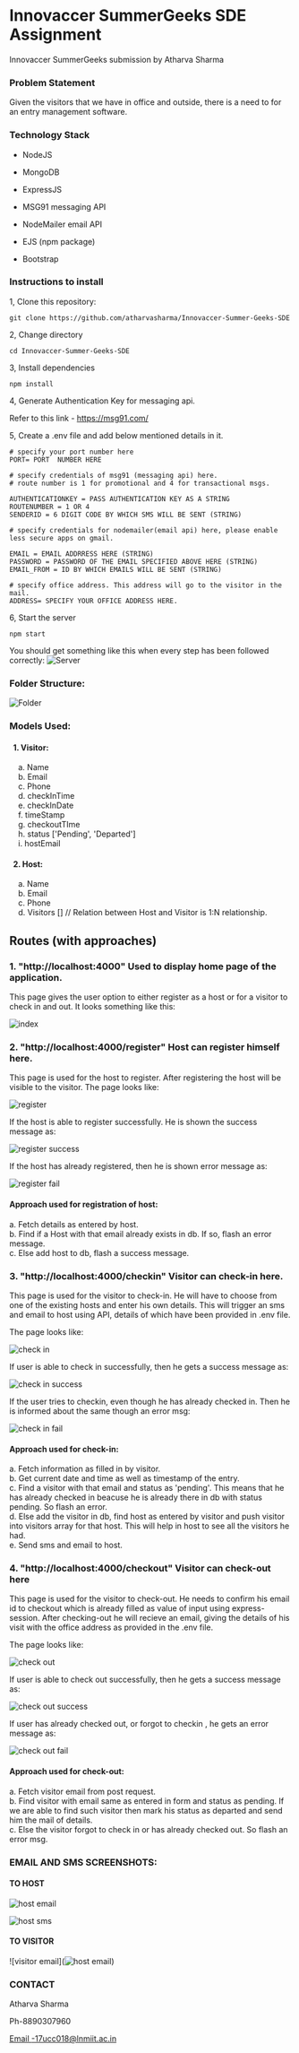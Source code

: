 Innovaccer SummerGeeks SDE Assignment
==============================================

Innovaccer SummerGeeks submission by Atharva Sharma

### Problem Statement
Given the visitors that we have in office and outside, there is a need to for an entry management software.

### Technology Stack

-   NodeJS

-   MongoDB

-   ExpressJS

-   MSG91 messaging API

-   NodeMailer email API

-   EJS (npm package)

-   Bootstrap

### Instructions to install

1, Clone this repository:

```git clone https://github.com/atharvasharma/Innovaccer-Summer-Geeks-SDE```

2, Change directory

```cd Innovaccer-Summer-Geeks-SDE```

3, Install dependencies

```npm install```

4, Generate Authentication Key for messaging api.

Refer to this link - <https://msg91.com/>

5, Create a .env file and add below mentioned details in it.
```
# specify your port number here
PORT= PORT  NUMBER HERE

# specify credentials of msg91 (messaging api) here.
# route number is 1 for promotional and 4 for transactional msgs.

AUTHENTICATIONKEY = PASS AUTHENTICATION KEY AS A STRING
ROUTENUMBER = 1 OR 4
SENDERID = 6 DIGIT CODE BY WHICH SMS WILL BE SENT (STRING)

# specify credentials for nodemailer(email api) here, please enable less secure apps on gmail.

EMAIL = EMAIL ADDRRESS HERE (STRING)
PASSWORD = PASSWORD OF THE EMAIL SPECIFIED ABOVE HERE (STRING)
EMAIL_FROM = ID BY WHICH EMAILS WILL BE SENT (STRING)

# specify office address. This address will go to the visitor in the mail.
ADDRESS= SPECIFY YOUR OFFICE ADDRESS HERE.

```

6, Start the server

```npm start```

You should get something like this when every step has been followed correctly:
![Server](https://github.com/atharvasharma/Innovaccer-images/blob/master/server.JPG)

### Folder Structure:

![Folder](https://github.com/atharvasharma/Innovaccer-images/blob/master/folder.JPG)

### Models Used:
#### &nbsp;&nbsp;1. Visitor:
  &nbsp;&nbsp;&nbsp;&nbsp;a. Name <br>
  &nbsp;&nbsp;&nbsp;&nbsp;b. Email <br>
  &nbsp;&nbsp;&nbsp;&nbsp;c. Phone <br>
  &nbsp;&nbsp;&nbsp;&nbsp;d. checkInTime <br>
  &nbsp;&nbsp;&nbsp;&nbsp;e. checkInDate <br>
  &nbsp;&nbsp;&nbsp;&nbsp;f. timeStamp <br>
  &nbsp;&nbsp;&nbsp;&nbsp;g. checkoutTIme <br>
  &nbsp;&nbsp;&nbsp;&nbsp;h. status ['Pending', 'Departed'] <br>
  &nbsp;&nbsp;&nbsp;&nbsp;i. hostEmail <br>

#### &nbsp;&nbsp;2. Host: 
  &nbsp;&nbsp;&nbsp;&nbsp;a. Name <br>
  &nbsp;&nbsp;&nbsp;&nbsp;b. Email <br>
  &nbsp;&nbsp;&nbsp;&nbsp;c. Phone <br>
  &nbsp;&nbsp;&nbsp;&nbsp;d. Visitors []  // Relation between Host and Visitor is 1:N relationship. <br>

Routes (with approaches)
---------------
### 1\. "http://localhost:4000" Used to display home page of the application.
This page gives the user option to either register as a host or for a visitor to check in and out.
It looks something like this:

![index](https://github.com/atharvasharma/Innovaccer-images/blob/master/index.JPG)


### 2\. "http://localhost:4000/register" Host can register himself here.
This page is used for the host to register. After registering the host will be visible to the visitor.
The page looks like:

![register](https://github.com/atharvasharma/Innovaccer-images/blob/master/register.JPG)

If the host is able to register successfully. He is shown the success message as:

![register success](https://github.com/atharvasharma/Innovaccer-images/blob/master/register%20success.JPG)

If the host has already registered, then he is shown error message as:

![register fail](https://github.com/atharvasharma/Innovaccer-images/blob/master/register%20fail.JPG)

#### Approach used for registration of host: 
a. Fetch details as entered by host. <br>
b. Find if a Host with that email already exists in db. If so, flash an error message. <br>
c. Else add host to db, flash a success message. <br>

### 3\. "http://localhost:4000/checkin" Visitor can check-in here.
This page is used for the visitor to check-in. He will have to choose from one of the existing hosts and enter his own details.
This will trigger an sms and email to host using API, details of which have been provided in .env file.

The page looks like:

![check in](https://github.com/atharvasharma/Innovaccer-images/blob/master/checkIn.JPG)

If user is able to check in successfully, then he gets a success message as:

![check in success](https://github.com/atharvasharma/Innovaccer-images/blob/master/checkin%20success.JPG)

If the user tries to checkin, even though he has already checked in. Then he is informed about the same though an error msg:

![check in fail](https://github.com/atharvasharma/Innovaccer-images/blob/master/checkin%20fail.JPG)

#### Approach used for check-in: 
a. Fetch information as filled in by visitor. <br>
b. Get current date and time as well as timestamp of the entry. <br>
c. Find a visitor with that email and status as 'pending'. This means that he has already checked in beacuse he is already there in db with status pending. So flash an error. <br>
d. Else add the visitor in db, find host as entered by visitor and push visitor into visitors array for that host. This will help in host to see all the visitors he had. <br>
e. Send sms and email to host. <br>

### 4\. "http://localhost:4000/checkout" Visitor can check-out here
This page is used for the visitor to check-out. He needs to confirm his email id to checkout which is already filled as value of input using express-session. After checking-out he will recieve an email, giving the details of his visit with the office address as provided in the .env file.

The page looks like:

![check out](https://github.com/atharvasharma/Innovaccer-images/blob/master/checkout.JPG)

If user is able to check out successfully, then he gets a success message as:

![check out success](https://github.com/atharvasharma/Innovaccer-images/blob/master/check%20out%20success.JPG)

If user has already checked out, or forgot to checkin , he gets an error message as:

![check out fail](https://github.com/atharvasharma/Innovaccer-images/blob/master/checkout%20success.JPG)

#### Approach used for check-out: 
a. Fetch visitor email from post request. <br>
b. Find visitor with email same as entered in form and status as pending. If we are able to find such visitor then mark his status as departed and send him the mail of details. <br>
c. Else the visitor forgot to check in or has already checked out. So flash an error msg. <br>


### EMAIL AND SMS SCREENSHOTS:

#### TO HOST
![host email](https://github.com/atharvasharma/Innovaccer-images/blob/master/email%201.JPG)

![host sms](https://github.com/atharvasharma/Innovaccer-images/blob/master/sms.jpg)

#### TO VISITOR
![visitor email](![host email](https://github.com/atharvasharma/Innovaccer-images/blob/master/email%201.JPG))


### CONTACT

Atharva Sharma

Ph-8890307960

[Email -17ucc018@lnmiit.ac.in](mailto:Email-17ucc018@lnmiit.ac.in)
